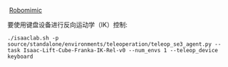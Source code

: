 
 [Robomimic](https://robomimic.github.io/)


要使用键盘设备进行反向运动学（IK）控制:
```shell
./isaaclab.sh -p source/standalone/environments/teleoperation/teleop_se3_agent.py --task Isaac-Lift-Cube-Franka-IK-Rel-v0 --num_envs 1 --teleop_device keyboard
```